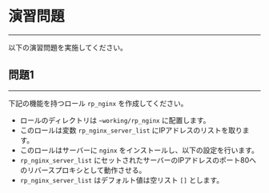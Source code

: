# 演習問題
---
以下の演習問題を実施してください。


## 問題1
---
下記の機能を持つロール `rp_nginx` を作成してください。

- ロールのディレクトリは `~working/rp_nginx` に配置します。
- このロールは変数 `rp_nginx_server_list` にIPアドレスのリストを取ります。
- このロールはサーバーに `nginx` をインストールし、以下の設定を行います。
- `rp_nginx_server_list` にセットされたサーバーのIPアドレスのポート80へのリバースプロキシとして動作させる。
- `rp_nginx_server_list` はデフォルト値は空リスト `[]` とします。
